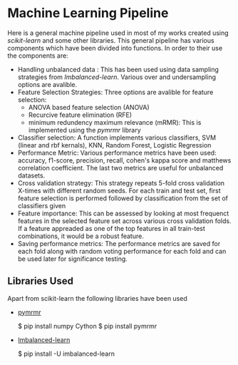 # Machine Learning Pipeline

Here is a general machine pipeline used in most of my works created using *scikit-learn* and some other libraries. This general pipeline has various components which have been divided into functions. In order to their use the components are:
- Handling unbalanced data : This has been used using data sampling strategies from *Imbalanced-learn*. Various over and undersampling options are avalible.
- Feature Selection Strategies: Three options are avalible for feature selection:
  - ANOVA based feature selection (ANOVA)
  - Recurcive feature elimination (RFE)
  - minimum redundency maximum relevance (mRMR): This is implemented using the *pymrmr* library
- Classifier selection: A function implements various classifiers, SVM (linear and rbf kernals), KNN, Random Forest, Logistic Regression
- Performance Metric: Various performance metrics have been used: accuracy, f1-score, precision, recall, cohen's kappa score and matthews correlation coefficient. The last two metrics are useful for unbalanced datasets.
- Cross validation strategy: This strategy repeats 5-fold cross validation X-times with different random seeds. For each train and test set, first feature selection is performed followed by classification from the set of classifiers given
- Feature importance: This can be assessed by looking at most frequenct features in the selected feature set across various cross validation folds. If a feature appreaded as one of the top features in all train-test combinations, it would be a robust feature.
- Saving performance metrics: The performance metrics are saved for each fold along with random voting performance for each fold and can be used later for significance testing.

## Libraries Used
Apart from scikit-learn the following libraries have been used
- [pymrmr](https://pypi.org/project/pymrmr/) 

    $ pip install numpy Cython
    $ pip install pymrmr
    
- [Imbalanced-learn](https://imbalanced-learn.org/stable/index.html)

    $ pip install -U imbalanced-learn
